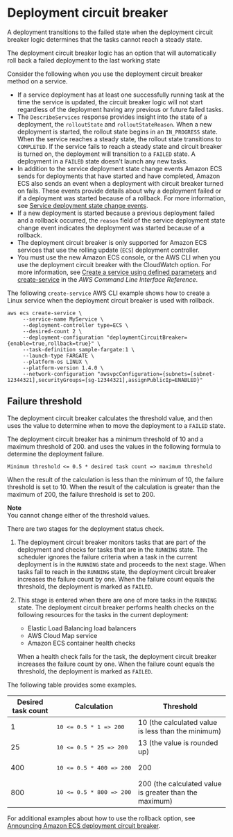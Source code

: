 # Deployment circuit breaker<a name="deployment-circuit-breaker"></a>

A deployment transitions to the failed state when the deployment circuit breaker logic determines that the tasks cannot reach a steady state\. 

The deployment circuit breaker logic has an option that will automatically roll back a failed deployment to the last working state

Consider the following when you use the deployment circuit breaker method on a service\.
+ If a service deployment has at least one successfully running task at the time the service is updated, the circuit breaker logic will not start regardless of the deployment having any previous or future failed tasks\.
+ The `DescribeServices` response provides insight into the state of a deployment, the `rolloutState` and `rolloutStateReason`\. When a new deployment is started, the rollout state begins in an `IN_PROGRESS` state\. When the service reaches a steady state, the rollout state transitions to `COMPLETED`\. If the service fails to reach a steady state and circuit breaker is turned on, the deployment will transition to a `FAILED` state\. A deployment in a `FAILED` state doesn't launch any new tasks\.
+ In addition to the service deployment state change events Amazon ECS sends for deployments that have started and have completed, Amazon ECS also sends an event when a deployment with circuit breaker turned on fails\. These events provide details about why a deployment failed or if a deployment was started because of a rollback\. For more information, see [Service deployment state change events](ecs_cwe_events.md#ecs_service_deployment_events)\.
+ If a new deployment is started because a previous deployment failed and a rollback occurred, the `reason` field of the service deployment state change event indicates the deployment was started because of a rollback\.
+ The deployment circuit breaker is only supported for Amazon ECS services that use the rolling update \(`ECS`\) deployment controller\.
+ You must use the new Amazon ECS console, or the AWS CLI when you use the deployment circuit breaker with the CloudWatch option\. For more information, see [Create a service using defined parameters](create-service-console-v2.md#create-custom-service) and [create\-service](https://docs.aws.amazon.com/cli/latest/reference/ecs/create-service.html) in the *AWS Command Line Interface Reference*\.

The following `create-service` AWS CLI example shows how to create a Linux service when the deployment circuit breaker is used with rollback\.

```
aws ecs create-service \
     --service-name MyService \
     --deployment-controller type=ECS \
     --desired-count 2 \
     --deployment-configuration "deploymentCircuitBreaker={enable=true,rollback=true}" \
     --task-definition sample-fargate:1 \
     --launch-type FARGATE \
     --platform-os LINUX \
     --platform-version 1.4.0 \
     --network-configuration "awsvpcConfiguration={subnets=[subnet-12344321],securityGroups=[sg-12344321],assignPublicIp=ENABLED}"
```

## Failure threshold<a name="failure-threshold"></a>

The deployment circuit breaker calculates the threshold value, and then uses the value to determine when to move the deployment to a `FAILED` state\.

The deployment circuit breaker has a minimum threshold of 10 and a maximum threshold of 200\. and uses the values in the following formula to determine the deployment failure\.

```
Minimum threshold <= 0.5 * desired task count => maximum threshold
```

When the result of the calculation is less than the minimum of 10, the failure threshold is set to 10\. When the result of the calculation is greater than the maximum of 200, the failure threshold is set to 200\.

**Note**  
You cannot change either of the threshold values\.

There are two stages for the deployment status check\.

1. The deployment circuit breaker monitors tasks that are part of the deployment and checks for tasks that are in the `RUNNING` state\. The scheduler ignores the failure criteria when a task in the current deployment is in the `RUNNING` state and proceeds to the next stage\. When tasks fail to reach in the `RUNNING` state, the deployment circuit breaker increases the failure count by one\. When the failure count equals the threshold, the deployment is marked as `FAILED`\.

1. This stage is entered when there are one of more tasks in the `RUNNING` state\. The deployment circuit breaker performs health checks on the following resources for the tasks in the current deployment:
   + Elastic Load Balancing load balancers
   + AWS Cloud Map service
   + Amazon ECS container health checks

   When a health check fails for the task, the deployment circuit breaker increases the failure count by one\. When the failure count equals the threshold, the deployment is marked as `FAILED`\.

The following table provides some examples\.


| Desired task count | Calculation | Threshold | 
| --- | --- | --- | 
|  1  |  <pre>10 <= 0.5 * 1 => 200</pre>  | 10 \(the calculated value is less than the minimum\) | 
|  25  |  <pre>10 <= 0.5 * 25 => 200</pre>  | 13 \(the value is rounded up\) | 
|  400  |  <pre>10 <= 0.5 * 400 => 200</pre>  | 200 | 
|  800  |  <pre>10 <= 0.5 * 800 => 200</pre>  | 200 \(the calculated value is greater than the maximum\) | 

For additional examples about how to use the rollback option, see [Announcing Amazon ECS deployment circuit breaker](https://aws.amazon.com/blogs/containers/announcing-amazon-ecs-deployment-circuit-breaker/)\.